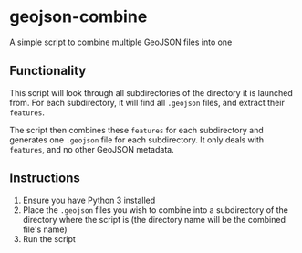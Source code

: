 # geojson-combine
A simple script to combine multiple GeoJSON files into one

## Functionality
This script will look through all subdirectories of the directory it is launched from. For each subdirectory, it will find all `.geojson` files, and extract their `features`.

The script then combines these `features` for each subdirectory and generates one `.geojson` file for each subdirectory. It only deals with `features`, and no other GeoJSON metadata.

## Instructions

1. Ensure you have Python 3 installed
2. Place the `.geojson` files you wish to combine into a subdirectory of the directory where the script is (the directory name will be the combined file's name)
3. Run the script
